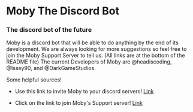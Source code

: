 # Moby The Discord Bot

### The discord bot of the future

Moby is a discord bot that will be able to do anything by the end of its development. We are always looking for more suggestions so feel free to join the Moby Support Server to tell us. (All links are at the bottom of the README file)
The current Developers of Moby are @headiscoding, @Issey90, and @DarkGameStudios.

Some helpful sources!

+ Use this link to invite Moby to your discord servers! [Link](https://discord.com/oauth2/authorize?client_id=784210441622650920&permissions=8&scope=bot)

+ Click on the link to join Moby's Support server! [Link](https://discord.gg/7zUD9vkDzN)
